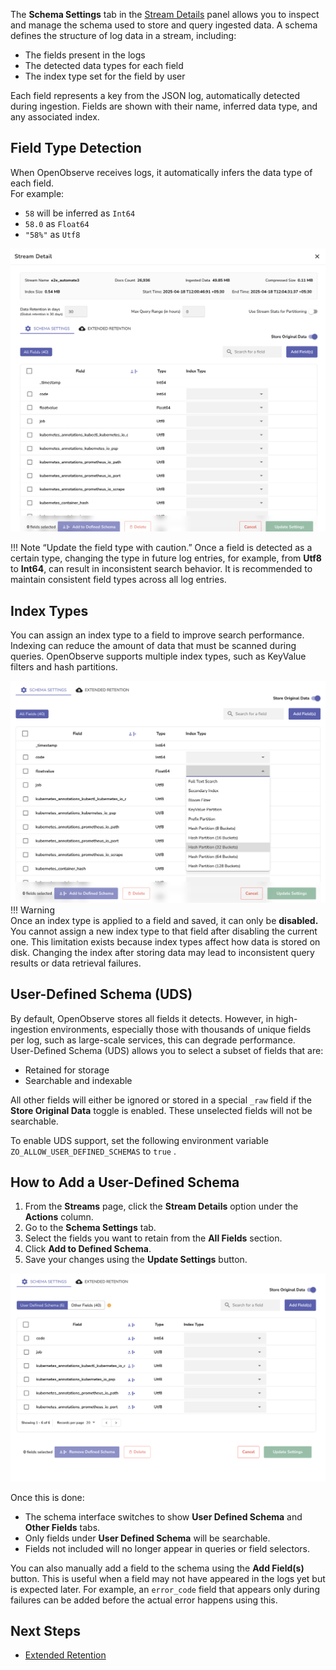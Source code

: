 The **Schema Settings** tab in the [Stream Details](stream-details.md) panel allows you to inspect and manage the schema used to store and query ingested data. A schema defines the structure of log data in a stream, including:

- The fields present in the logs  
- The detected data types for each field  
- The index type set for the field by user

Each field represents a key from the JSON log, automatically detected during ingestion. Fields are shown with their name, inferred data type, and any associated index.

## Field Type Detection

When OpenObserve receives logs, it automatically infers the data type of each field.   
For example:

- `58` will be inferred as `Int64`  
- `58.0` as `Float64`  
- `"58%"` as `Utf8`

![schema settings field type detection](../../images/schema-settings-fieldtype-detection.png)

!!! Note “Update the field type with caution.” 
    Once a field is detected as a certain type, changing the type in future log entries, for example, from **Utf8** to **Int64**, can result in inconsistent search behavior. It is recommended to maintain consistent field types across all log entries.

## Index Types

You can assign an index type to a field to improve search performance. Indexing can reduce the amount of data that must be scanned during queries. OpenObserve supports multiple index types, such as KeyValue filters and hash partitions.  

![schema settings index types](../../images/schema-settings-index-type.png)
!!! Warning  
    Once an index type is applied to a field and saved, it can only be **disabled.**  
    You cannot assign a new index type to that field after disabling the current one. This limitation exists because index types affect how data is stored on disk. Changing the index after storing data may lead to inconsistent query results or data retrieval failures.

## User-Defined Schema (UDS)

By default, OpenObserve stores all fields it detects. However, in high-ingestion environments, especially those with thousands of unique fields per log, such as large-scale services, this can degrade performance.  
User-Defined Schema (UDS) allows you to select a subset of fields that are:

- Retained for storage  
- Searchable and indexable

All other fields will either be ignored or stored in a special `_raw` field if the **Store Original Data** toggle is enabled. These unselected fields will not be searchable.

To enable UDS support, set the following environment variable `ZO_ALLOW_USER_DEFINED_SCHEMAS` to `true` .

## How to Add a User-Defined Schema

1. From the **Streams** page, click the **Stream Details** option under the **Actions** column.   
2. Go to the **Schema Settings** tab.  
3. Select the fields you want to retain from the **All Fields** section.  
4. Click **Add to Defined Schema**.  
5. Save your changes using the **Update Settings** button.

![schema settings user defined schema](../../images/schema-settings-user-defined-schemas.png)

Once this is done:

- The schema interface switches to show **User Defined Schema** and **Other Fields** tabs.  
- Only fields under **User Defined Schema** will be searchable.  
- Fields not included will no longer appear in queries or field selectors.

You can also manually add a field to the schema using the **Add Field(s)** button. This is useful when a field may not have appeared in the logs yet but is expected later. For example, an `error_code` field that appears only during failures can be added before the actual error happens using this.

## Next Steps

- [Extended Retention](extended-retention.md)
	